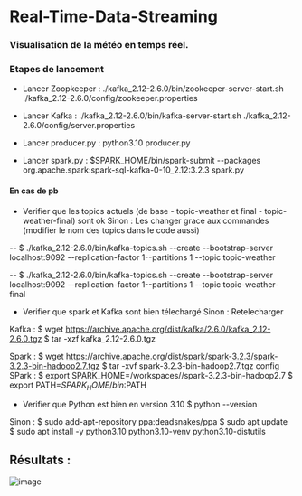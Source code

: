 # Real-Time-Data-Streaming

### Visualisation de la météo en temps réel.

### Etapes de lancement

- Lancer Zoopkeeper : 
./kafka_2.12-2.6.0/bin/zookeeper-server-start.sh ./kafka_2.12-2.6.0/config/zookeeper.properties

- Lancer Kafka : 
./kafka_2.12-2.6.0/bin/kafka-server-start.sh ./kafka_2.12-2.6.0/config/server.properties

- Lancer producer.py : 
python3.10 producer.py

- Lancer spark.py : 
$SPARK_HOME/bin/spark-submit --packages org.apache.spark:spark-sql-kafka-0-10_2.12:3.2.3 spark.py


#### En cas de pb
- Verifier que les topics actuels (de base - topic-weather et final - topic-weather-final) sont ok
Sinon : Les changer grace aux commandes (modifier le nom des topics dans le code aussi)

-- $ ./kafka_2.12-2.6.0/bin/kafka-topics.sh --create --bootstrap-server localhost:9092 --replication-factor 1--partitions 1 --topic topic-weather

-- $ ./kafka_2.12-2.6.0/bin/kafka-topics.sh --create --bootstrap-server localhost:9092 --replication-factor 1--partitions 1 --topic topic-weather-final

- Verifier que spark et Kafka sont bien télechargé
Sinon : Retelecharger 

Kafka : 
$ wget https://archive.apache.org/dist/kafka/2.6.0/kafka_2.12-2.6.0.tgz
$ tar -xzf kafka_2.12-2.6.0.tgz

Spark :
$ wget https://archive.apache.org/dist/spark/spark-3.2.3/spark-3.2.3-bin-hadoop2.7.tgz
$ tar -xvf spark-3.2.3-bin-hadoop2.7.tgz
config SPark :
$ export SPARK_HOME=/workspaces/<votre-repertoire>/spark-3.2.3-bin-hadoop2.7
$ export PATH=$SPARK_HOME/bin:$PATH

- Verifier que Python est bien en version 3.10
$ python --version

Sinon :
$ sudo add-apt-repository ppa:deadsnakes/ppa
$ sudo apt update
$ sudo apt install -y python3.10 python3.10-venv python3.10-distutils

## Résultats :

![image](https://github.com/user-attachments/assets/2c5f717a-aac4-4fc0-95c8-d2aa98dc2509)
